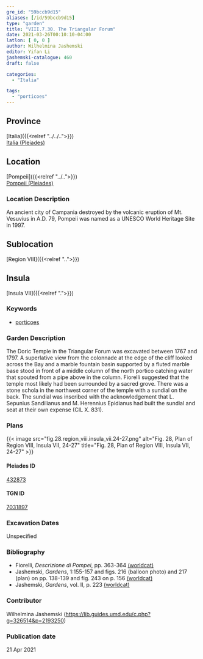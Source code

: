 ```yaml
---
gre_id: "59bccb9d15"
aliases: [/id/59bccb9d15]
type: "garden"
title: "VIII.7.30. The Triangular Forum"
date: 2021-03-26T00:10:10-04:00
latlon: [ 0, 0 ]
author: Wilhelmina Jashemski
editor: Yifan Li
jashemski-catalogue: 460
draft: false

categories:
  - "Italia"

tags:
  - "porticoes"
---
```


## Province
[Italia]({{<relref "../../..">}}) \
[Italia (Pleiades)](https://pleiades.stoa.org/places/1052)

## Location
[Pompeii]({{<relref "../..">}}) \
[Pompeii (Pleiades)](https://pleiades.stoa.org/places/433032)

### Location Description
An ancient city of Campania destroyed by the volcanic eruption of Mt. Vesuvius in A.D. 79, Pompeii was named as a UNESCO World Heritage Site in 1997.

## Sublocation
[Region VIII]({{<relref "..">}})

## Insula
[Insula VII]({{<relref ".">}})

### Keywords
 - [porticoes](http://vocab.getty.edu/page/aat/300004145)

### Garden Description
The Doric Temple in the Triangular Forum was excavated between 1767 and 1797. A superlative view from the colonnade at the edge of the cliff looked across the Bay and a marble fountain basin supported by a fluted marble base stood in front of a middle column of the north portico catching water that spouted from a pipe above in the column. Fiorelli suggested that the temple most likely had been surrounded by a sacred grove. There was a stone schola in the northwest corner of the temple with a sundial on the back. The sundial was inscribed with the acknowledgement that L. Sepunius Sandilianus and M. Herennius Epidianus had built the sundial and seat at their own expense (CIL X. 831).

### Plans
{{< image src="fig.28.region_viii.insula_vii.24-27.png" alt="Fig. 28, Plan of Region VIII, Insula VII, 24-27" title="Fig. 28, Plan of Region VIII, Insula VII, 24-27" >}}

#### Pleiades ID
[432873](https://pleiades.stoa.org/places/538911200)

#### TGN ID
[7031897](http://vocab.getty.edu/page/tgn/2053030)

###  Excavation Dates
Unspecified

### Bibliography
* Fiorelli, *Descrizione di Pompei*, pp. 363-364 [(worldcat)](http://www.worldcat.org/oclc/1198324804)
* Jashemski, *Gardens*, 1:155-157 and figs. 216 (balloon photo) and 217 (plan) on pp. 138-139 and fig. 243 on p. 156 [(worldcat)](http://www.worldcat.org/oclc/1047945215)
* Jashemski, *Gardens*, vol. II, p. 223 [(worldcat)](http://www.worldcat.org/oclc/1113367431)

### Contributor
Wilhelmina Jashemski (https://lib.guides.umd.edu/c.php?g=326514&p=2193250)

### Publication date

21 Apr 2021
